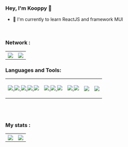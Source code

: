 ### Hey, I'm Kooppy 👋 

- 🌱 I'm currently to learn ReactJS and framework MUI

<br />

### Network :
<table> 
  <thread>
    <tr>
      <th>
<a href="https://github.com/Kooppy">
    <img align="center" src="https://img.shields.io/badge/Kooppy-%23000000.svg?style=for-the-badge&logo=github&logoColor=white" />
</a>  
      </th>
      <th>
<a href="https://www.linkedin.com/in/melvin-mezerette-638a02129/">
    <img align="center" src="https://img.shields.io/badge/Melvin Mezerette-%231572B6.svg?style=for-the-badge&logo=linkedin&logoColor=white" />
</a>
      </th>
    </tr>
  </thread>
</table>
      


### Languages and Tools:




<table> 
  <thread>
    <tr>      
      <th>
        <p align="center">
          <a href="https://github.com/Kooppy">
            <img src="https://img.shields.io/badge/html5-%23E34F26.svg?style=for-the-badge&logo=html5&logoColor=white" />
          </a>
          <a href="https://github.com/Kooppy">
            <img src="https://img.shields.io/npm/v/sass?color=pink&label=sass&logo=sass&style=for-the-badge" />
          </a>
          <a href="https://github.com/Kooppy">
            <img src="https://img.shields.io/badge/css3-%231572B6.svg?style=for-the-badge&logo=css3&logoColor=white" />
          </a>
          <a href="https://github.com/Kooppy">
            <img src="https://img.shields.io/badge/javascript-%23323330.svg?style=for-the-badge&logo=javascript&logoColor=%23F7DF1E" />
          </a>
          <a href="https://github.com/Kooppy">
            <img src="https://img.shields.io/badge/bootstrap-%23563D7C.svg?style=for-the-badge&logo=bootstrap&logoColor=white" />
          </a>
        </p>
      </th>
      <th>
        <p align="center">
          <a href="https://github.com/Kooppy">
            <img src="https://img.shields.io/badge/NPM-%23000000.svg?style=for-the-badge&logo=npm&logoColor=white" />
          </a>
          <a href="https://github.com/Kooppy">
            <img src="https://img.shields.io/badge/node.js-6DA55F?style=for-the-badge&logo=node.js&logoColor=white" />
          </a>
          <a href="https://github.com/Kooppy">
            <img src="https://img.shields.io/badge/express.js-%23404d59.svg?style=for-the-badge&logo=express&logoColor=%2361DAFB" />
          </a>
        </p>
      </th>
      <th>
        <p align="center">
          <a href="https://github.com/Kooppy">
            <img src="https://img.shields.io/badge/mysql-%2300f.svg?style=for-the-badge&logo=mysql&logoColor=white" />
          </a>
          <a href="https://github.com/Kooppy">
            <img src="https://img.shields.io/badge/workbench-%2300f.svg?style=for-the-badge&logo=workbench&logoColor=white" />
          </a>
        </p>
      </th>
      <th>
        <p align="center">
          <a href="https://github.com/Kooppy">
            <img src="https://img.shields.io/badge/nginx-%23009639.svg?style=for-the-badge&logo=nginx&logoColor=white" />
          </a>
        </p>
      </th>
      <th>
        <p align="center">
          <a href="https://github.com/Kooppy">
            <img src="https://img.shields.io/badge/Visual%20Studio%20Code-0078d7.svg?style=for-the-badge&logo=visual-studio-code&logoColor=white" />
          </a>
        </p>
      </th>
    </tr>
  </thread>
</table>

<br />
<br />

### My stats :
<table> 
  <thread>
    <tr>
      <th>
        <a href="https://github.com/Kooppy">
          <img align="center" src="https://github-readme-stats.vercel.app/api?username=Kooppy&theme=calm&show_icons=true&include_all_commits=true&hide_border=true" />
        </a>
      </th>
      <th>
        <a href="https://github.com/Kooppy">
          <img align="center" src="https://github-readme-stats.vercel.app/api/top-langs/?username=Kooppy&theme=calm&layout=compact&hide_border=true" />
        </a>
      </th>
    </tr>
  </thread>
</table>
  
  




